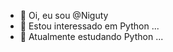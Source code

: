 - 👋 Oi, eu sou @Niguty
- 👀 Estou interessado em Python ...
- 🌱 Atualmente estudando Python ...

<!---
<div>
<a href="https://github.com/Niguty">
<img loading="lazy" height="180em" src="https://github-readme-stats.vercel.app/api/top-langs/?username=seu-usuário-aqui&layout=compact&langs_count=7&theme=dracula"/>
<img loading="lazy" height="180em" src="https://github-readme-stats.vercel.app/api?username=seu-usuário-aqui&show_icons=true&theme=dracula&include_all_commits=true&count_private=true"/>
</div>
--->


